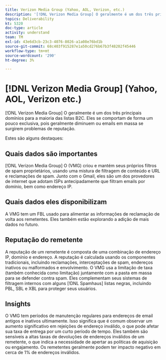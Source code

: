 ```yaml
---
title: Verizon Media Group (Yahoo, AOL, Verizon, etc.)
description: '[!DNL Verizon Media Group] O geralmente é um dos três principais domínios para a maioria das listas B2C. Eles se comportam de forma um pouco exclusiva, pois geralmente diminuem ou emails em massa se surgirem problemas de reputação.'
topics: Deliverability
kt: 5320
doc-type: article
activity: understand
team: TM
exl-id: 43e6d3cb-23c3-4076-8026-a1a08e76bd1b
source-git-commit: 68c403f915287e1a50cd276b67b3f48202f45446
workflow-type: tm+mt
source-wordcount: '290'
ht-degree: 3%

---
```


# [!DNL Verizon Media Group] (Yahoo, AOL, Verizon etc.)

[!DNL Verizon Media Group] O geralmente é um dos três principais domínios para a maioria das listas B2C. Eles se comportam de forma um pouco exclusiva, pois geralmente diminuem ou emails em massa se surgirem problemas de reputação.

Estes são alguns destaques:

## Quais dados são importantes

[!DNL Verizon Media Group] O (VMG) criou e mantém seus próprios filtros de spam proprietários, usando uma mistura de filtragem de conteúdo e URL e reclamações de spam. Junto com o Gmail, eles são um dos provedores de internet que adotam ISPs antecipadamente que filtram emails por domínio, bem como endereço IP.

## Quais dados eles disponibilizam

A VMG tem um FBL usado para alimentar as informações de reclamação de volta aos remetentes. Eles também estão explorando a adição de mais dados no futuro.

## Reputação do remetente

A reputação de um remetente é composta de uma combinação de endereço IP, domínio e endereço. A reputação é calculada usando os componentes tradicionais, incluindo reclamações, interceptações de spam, endereços inativos ou malformados e envolvimento. O VMG usa a limitação de taxa (também conhecida como limitação) juntamente com a pasta em massa para se defender contra spam. Eles complementam seus sistemas de filtragem internos com alguns [!DNL Spamhaus] listas negras, incluindo PBL, SBL e XBL para proteger seus usuários.

## Insights

O VMG tem períodos de manutenção regulares para endereços de email antigos e inativos ultimamente. Isso significa que é comum observar um aumento significativo em rejeições de endereço inválido, o que pode afetar sua taxa de entrega por um curto período de tempo. Eles também são sensíveis a altas taxas de devoluções de endereços inválidos de um remetente, o que indica a necessidade de apertar as políticas de aquisição ou engajamento. Os remetentes geralmente podem ter impacto negativo em cerca de 1% de endereços inválidos.
